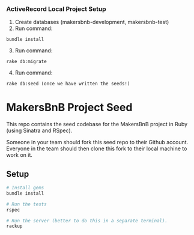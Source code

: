 ### ActiveRecord Local Project Setup

1. Create databases (makersbnb-development, makersbnb-test)
2. Run command:

```
bundle install
```
3. Run command:

```
rake db:migrate
```
4. Run command:

```
rake db:seed (once we have written the seeds!)
```




# MakersBnB Project Seed

This repo contains the seed codebase for the MakersBnB project in Ruby (using Sinatra and RSpec).

Someone in your team should fork this seed repo to their Github account. Everyone in the team should then clone this fork to their local machine to work on it.

## Setup

```bash
# Install gems
bundle install

# Run the tests
rspec

# Run the server (better to do this in a separate terminal).
rackup
```
